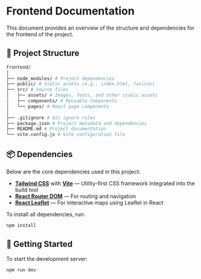 # Frontend Documentation

This document provides an overview of the structure and dependencies for the frontend of the project.

## 📁 Project Structure

```bash
frontend/
│
├── node_modules/ # Project dependencies
├── public/ # Static assets (e.g., index.html, favicon)
├── src/ # Source files
│   ├── assets/ # Images, fonts, and other static assets
│   ├── components/ # Reusable Components 
│   └── pages/ # React page components
│
├── .gitignore # Git ignore rules
├── package.json # Project metadata and dependencies
├── README.md # Project documentation
└── vite.config.js # Vite configuration file
```


## 📦 Dependencies

Below are the core dependencies used in this project:

- **[Tailwind CSS](https://tailwindcss.com/)** with **[Vite](https://vitejs.dev/)** — Utility-first CSS framework integrated into the build tool
- **[React Router DOM](https://reactrouter.com/)** — For routing and navigation
- **[React Leaflet](https://react-leaflet.js.org/)** — For interactive maps using Leaflet in React

To install all dependencies, run:

```bash
npm install
```

## 🚀 Getting Started

To start the development server:

```bash
npm run dev
```